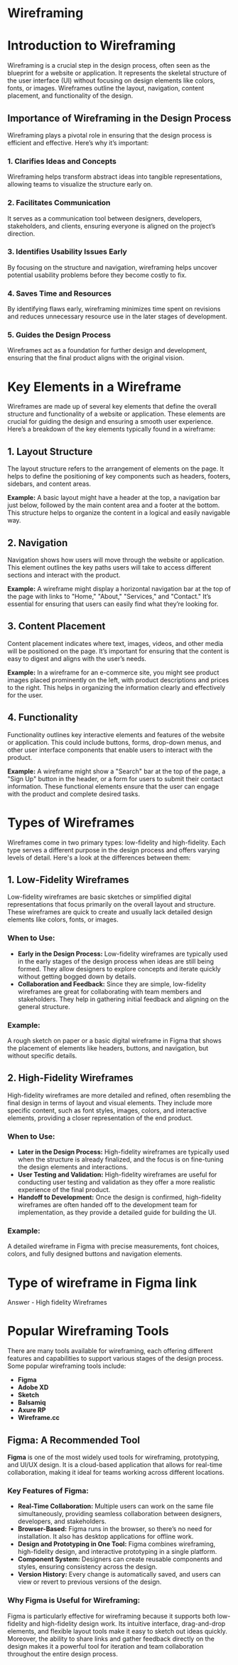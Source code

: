 # Wireframing

# Introduction to Wireframing

Wireframing is a crucial step in the design process, often seen as the blueprint for a website or application. It represents the skeletal structure of the user interface (UI) without focusing on design elements like colors, fonts, or images. Wireframes outline the layout, navigation, content placement, and functionality of the design.

## Importance of Wireframing in the Design Process

Wireframing plays a pivotal role in ensuring that the design process is efficient and effective. Here’s why it’s important:

### 1. Clarifies Ideas and Concepts
Wireframing helps transform abstract ideas into tangible representations, allowing teams to visualize the structure early on.

### 2. Facilitates Communication
It serves as a communication tool between designers, developers, stakeholders, and clients, ensuring everyone is aligned on the project’s direction.

### 3. Identifies Usability Issues Early
By focusing on the structure and navigation, wireframing helps uncover potential usability problems before they become costly to fix.

### 4. Saves Time and Resources
By identifying flaws early, wireframing minimizes time spent on revisions and reduces unnecessary resource use in the later stages of development.

### 5. Guides the Design Process
Wireframes act as a foundation for further design and development, ensuring that the final product aligns with the original vision.



# Key Elements in a Wireframe

Wireframes are made up of several key elements that define the overall structure and functionality of a website or application. These elements are crucial for guiding the design and ensuring a smooth user experience. Here’s a breakdown of the key elements typically found in a wireframe:

## 1. Layout Structure
The layout structure refers to the arrangement of elements on the page. It helps to define the positioning of key components such as headers, footers, sidebars, and content areas.

**Example:**
A basic layout might have a header at the top, a navigation bar just below, followed by the main content area and a footer at the bottom. This structure helps to organize the content in a logical and easily navigable way.

## 2. Navigation
Navigation shows how users will move through the website or application. This element outlines the key paths users will take to access different sections and interact with the product.

**Example:**
A wireframe might display a horizontal navigation bar at the top of the page with links to "Home," "About," "Services," and "Contact." It’s essential for ensuring that users can easily find what they’re looking for.

## 3. Content Placement
Content placement indicates where text, images, videos, and other media will be positioned on the page. It’s important for ensuring that the content is easy to digest and aligns with the user’s needs.

**Example:**
In a wireframe for an e-commerce site, you might see product images placed prominently on the left, with product descriptions and prices to the right. This helps in organizing the information clearly and effectively for the user.

## 4. Functionality
Functionality outlines key interactive elements and features of the website or application. This could include buttons, forms, drop-down menus, and other user interface components that enable users to interact with the product.

**Example:**
A wireframe might show a "Search" bar at the top of the page, a "Sign Up" button in the header, or a form for users to submit their contact information. These functional elements ensure that the user can engage with the product and complete desired tasks.





# Types of Wireframes

Wireframes come in two primary types: low-fidelity and high-fidelity. Each type serves a different purpose in the design process and offers varying levels of detail. Here's a look at the differences between them:

## 1. Low-Fidelity Wireframes
Low-fidelity wireframes are basic sketches or simplified digital representations that focus primarily on the overall layout and structure. These wireframes are quick to create and usually lack detailed design elements like colors, fonts, or images.

### When to Use:
- **Early in the Design Process:** Low-fidelity wireframes are typically used in the early stages of the design process when ideas are still being formed. They allow designers to explore concepts and iterate quickly without getting bogged down by details.
- **Collaboration and Feedback:** Since they are simple, low-fidelity wireframes are great for collaborating with team members and stakeholders. They help in gathering initial feedback and aligning on the general structure.

### Example:
A rough sketch on paper or a basic digital wireframe in Figma that shows the placement of elements like headers, buttons, and navigation, but without specific details.

## 2. High-Fidelity Wireframes
High-fidelity wireframes are more detailed and refined, often resembling the final design in terms of layout and visual elements. They include more specific content, such as font styles, images, colors, and interactive elements, providing a closer representation of the end product.

### When to Use:
- **Later in the Design Process:** High-fidelity wireframes are typically used when the structure is already finalized, and the focus is on fine-tuning the design elements and interactions.
- **User Testing and Validation:** High-fidelity wireframes are useful for conducting user testing and validation as they offer a more realistic experience of the final product.
- **Handoff to Development:** Once the design is confirmed, high-fidelity wireframes are often handed off to the development team for implementation, as they provide a detailed guide for building the UI.

### Example:
A detailed wireframe in Figma with precise measurements, font choices, colors, and fully designed buttons and navigation elements.



# Type of wireframe in Figma link
Answer - High fidelity Wireframes





# Popular Wireframing Tools

There are many tools available for wireframing, each offering different features and capabilities to support various stages of the design process. Some popular wireframing tools include:

- **Figma**
- **Adobe XD**
- **Sketch**
- **Balsamiq**
- **Axure RP**
- **Wireframe.cc**

## Figma: A Recommended Tool

**Figma** is one of the most widely used tools for wireframing, prototyping, and UI/UX design. It is a cloud-based application that allows for real-time collaboration, making it ideal for teams working across different locations.

### Key Features of Figma:
- **Real-Time Collaboration:** Multiple users can work on the same file simultaneously, providing seamless collaboration between designers, developers, and stakeholders.
- **Browser-Based:** Figma runs in the browser, so there’s no need for installation. It also has desktop applications for offline work.
- **Design and Prototyping in One Tool:** Figma combines wireframing, high-fidelity design, and interactive prototyping in a single platform.
- **Component System:** Designers can create reusable components and styles, ensuring consistency across the design.
- **Version History:** Every change is automatically saved, and users can view or revert to previous versions of the design.

### Why Figma is Useful for Wireframing:
Figma is particularly effective for wireframing because it supports both low-fidelity and high-fidelity design work. Its intuitive interface, drag-and-drop elements, and flexible layout tools make it easy to sketch out ideas quickly. Moreover, the ability to share links and gather feedback directly on the design makes it a powerful tool for iteration and team collaboration throughout the entire design process.


